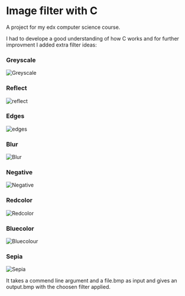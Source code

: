 # Image filter with C
A project for my edx computer science course. 

I had to develope a good understanding of how C works and for further improvment I added extra filter ideas:

### Greyscale 
![Greyscale](https://user-images.githubusercontent.com/106766191/195436545-0c15821b-1a67-4097-a7ea-f329b5363261.png)

### Reflect
![reflect](https://user-images.githubusercontent.com/106766191/195437095-a5089e86-d101-4cff-a9c4-a66dfcde0b9d.png)

### Edges
![edges](https://user-images.githubusercontent.com/106766191/195437237-a9cbd4a9-6c13-422b-baa9-49e66bb5e585.png)

### Blur
![Blur](https://user-images.githubusercontent.com/106766191/195436055-96f97f5c-5c47-484d-bd12-165e20cb88fb.png)

### Negative
![Negative](https://user-images.githubusercontent.com/106766191/195436705-46f646fb-284a-44ea-9bb5-f0bd6177fe1d.png)

### Redcolor
![Redcolor](https://user-images.githubusercontent.com/106766191/195436903-4ee3846d-9992-4bf4-88bc-524675566f9a.png)

### Bluecolor
![Bluecolour](https://user-images.githubusercontent.com/106766191/195436293-9824a820-bc8a-4f33-9f5f-28339b8cb733.png)

### Sepia
![Sepia](https://user-images.githubusercontent.com/106766191/195435812-2cc7f453-9ac2-4ecc-803f-4fb3058c3fb2.png)

It takes a commend line argument and a file.bmp as input and gives an output.bmp with the choosen filter applied.
